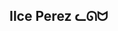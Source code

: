 ## Ilce Perez ᓚᘏᗢ

<!--
**ISPECAL/ISPECAL** is a ✨ _special_ ✨ repository because its `README.md` (this file) appears on your GitHub profile.

Here are some ideas to get you started:
### Languages and Tools
- 🔭 I’m currently working on ...
- 🌱 I’m currently learning ...
- 👯 I’m looking to collaborate on ...
- 🤔 I’m looking for help with ...
- 💬 Ask me about ...
- 📫 How to reach me: ...
- 😄 Pronouns: ...
- ⚡ Fun fact: ...
-->

